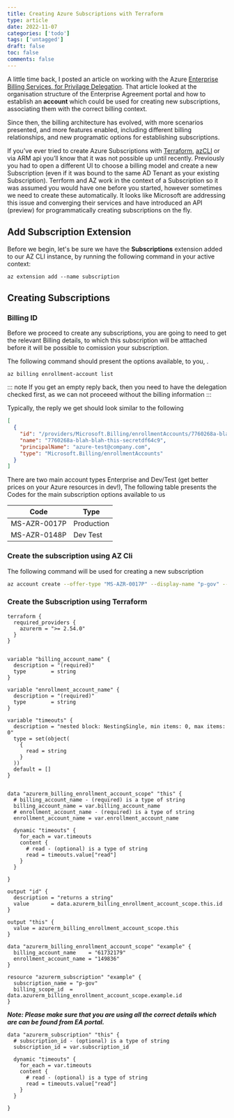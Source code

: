 ```yaml
---
title: Creating Azure Subscriptions with Terraform
type: article 
date: 2022-11-07
categories: ['todo'] 
tags: ['untagged'] 
draft: false 
toc: false 
comments: false 
---
```



A little time back, I posted an article on working with the Azure [Enterprise Billing Services, for Privilage Delegation](az-billing-ea_privilege_delegation). That article looked at the organisation structure of the Enterprise Agreement portal and how to establish an **account** which could be used for creating new subscriptions, associating them with the correct billing context.

Since then, the billing architecture has evolved, with more scenarios presented, and more features enabled, including different billing relationships, and new programatic options for establishing subscriptions.


If you’ve ever tried to create Azure Subscriptions with [Terraform](Terraform), [azCLI](azCLI) or via ARM api you’ll know that it was not possible up until recently. Previously you had to open a different UI to choose a billing model and create a new Subscription (even if it was bound to the same AD Tenant as your existing Subscription). Terrform and AZ work in the context of a Subscription so it was assumed you would have one before you started, however sometimes we need to create these automatically. It looks like Microsoft are addressing this issue and converging their services and have introduced an API (preview) for programmatically creating subscriptions on the fly. 

## Add Subscription Extension

Before we begin, let's be sure we have the **Subscriptions** extension added to our AZ CLI instance, by running the following command in your active context:

```
az extension add --name subscription
```

## Creating Subscriptions

### Billing ID

Before we proceed to create any subscriptions, you are going to need to get the relevant Billing details, to which this subscription will be atttached before it will be possible to comission your subscription.

The following command should present the options available, to you, .

```
az billing enrollment-account list
```

::: note
If you get an empty reply back, then you need to have the delegation checked first, as we can not proceeed without the billing information
:::

Typically, the reply we get should look similar to the following

```json
[
  {
    "id": "/providers/Microsoft.Billing/enrollmentAccounts/7760268a-blah-blah-this-secretdf64c9",
    "name": "7760268a-blah-blah-this-secretdf64c9",
    "principalName": "azure-test@company.com",
    "type": "Microsoft.Billing/enrollmentAccounts"
  }
]

```

There are two main account types Enterprise and Dev/Test (get better prices on your Azure resources in dev!), The following table presents the Codes for the main subscription options available to us

|Code| Type |
|---|---|
|MS-AZR-0017P| Production |
|MS-AZR-0148P | Dev Test |

### Create the subscription using AZ Cli

The following command will be used for creating a new subscription

```bash
az account create --offer-type "MS-AZR-0017P" --display-name "p-gov" --enrollment-account-object-id "/providers/Microsoft.Billing/enrollmentAccounts/7760268a-blah-blah-this-secretdf64c9" --owner-object-id "<userObjectId>","0882673f-a426-418f-9681-0bd0c54f63b0"
```

### Create the Subscription using Terraform

```hcl
terraform {
  required_providers {
    azurerm = ">= 2.54.0"
  }
}


variable "billing_account_name" {
  description = "(required)"
  type        = string
}

variable "enrollment_account_name" {
  description = "(required)"
  type        = string
}

variable "timeouts" {
  description = "nested block: NestingSingle, min items: 0, max items: 0"
  type = set(object(
    {
      read = string
    }
  ))
  default = []
}


data "azurerm_billing_enrollment_account_scope" "this" {
  # billing_account_name - (required) is a type of string
  billing_account_name = var.billing_account_name
  # enrollment_account_name - (required) is a type of string
  enrollment_account_name = var.enrollment_account_name

  dynamic "timeouts" {
    for_each = var.timeouts
    content {
      # read - (optional) is a type of string
      read = timeouts.value["read"]
    }
  }

}

output "id" {
  description = "returns a string"
  value       = data.azurerm_billing_enrollment_account_scope.this.id
}

output "this" {
  value = azurerm_billing_enrollment_account_scope.this
}

```



```hcl
data "azurerm_billing_enrollment_account_scope" "example" {
  billing_account_name    = "61732179"
  enrollment_account_name = "149836"
}

resource "azurerm_subscription" "example" {
  subscription_name = "p-gov"
  billing_scope_id  = data.azurerm_billing_enrollment_account_scope.example.id
}
```

_**Note: Please make sure that you are using all the correct details which are can be found from EA portal.**_

```hcl
data "azurerm_subscription" "this" {
  # subscription_id - (optional) is a type of string
  subscription_id = var.subscription_id

  dynamic "timeouts" {
    for_each = var.timeouts
    content {
      # read - (optional) is a type of string
      read = timeouts.value["read"]
    }
  }

}

```